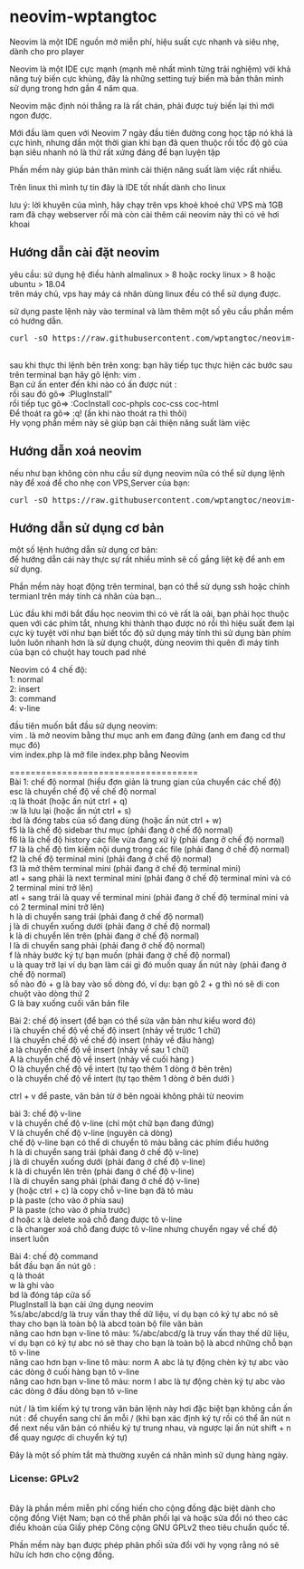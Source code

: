 # neovim-wptangtoc
Neovim là một IDE nguồn mở miễn phí, hiệu suất cực nhanh và siêu nhẹ, dành cho pro player
<br>

Neovim là một IDE cực mạnh (mạnh mẽ nhất mình từng trải nghiệm) với khả năng tuỳ biến cực khủng, đây là những setting tuỳ biến mà bản thân mình sử dụng trong hơn gần 4 năm qua.<br>

Neovim mặc định nói thẳng ra là rất chán, phải được tuỳ biến lại thì mới ngon được.<br>

Mới đầu làm quen với Neovim 7 ngày đầu tiên đường cong học tập nó khá là cực hình, nhưng dần một thời gian khi bạn đã quen thuộc rồi tốc độ gõ của bạn siêu nhanh nó là thứ rất xứng đáng để bạn luyện tập<br>

Phần mềm này giúp bản thân mình cải thiện năng suất làm việc rất nhiều.<br>

Trên linux thì mình tự tin đây là IDE tốt nhất dành cho linux<br>

lưu ý: lời khuyên của mình, hãy chạy trên vps khoẻ khoẻ chứ VPS mà 1GB ram đã chạy webserver rồi mà còn cài thêm cái neovim này thì có vẻ hơi khoai<br>
<h2>Hướng dẫn cài đặt neovim</h2>
yêu cầu: sử dụng hệ điều hành almalinux > 8 hoặc rocky linux > 8 hoặc ubuntu > 18.04<br>
trên máy chủ, vps hay máy cá nhân dùng linux đều có thể sử dụng được.

sử dụng paste lệnh này vào terminal và làm thêm một số yêu cầu phần mềm có hướng dẫn.<br>

<pre>curl -sO https://raw.githubusercontent.com/wptangtoc/neovim-wptangtoc/refs/heads/main/neovim-wptangtoc.sh && bash neovim-wptangtoc.sh</pre>

<br>
sau khi thực thi lệnh bên trên xong: bạn hãy tiếp tục thực hiện các bước sau<br>
trên terminal bạn hãy gõ lệnh: vim .<br>
Bạn cứ ấn enter đến khi nào có ấn được nút :<br>
rồi sau đó gõ=> :PlugInstall" <br>
rồi tiếp tục gõ=> :CocInstall coc-phpls coc-css coc-html<br>
Để thoát ra gõ=> :q! (ấn khi nào thoát ra thì thôi)<br>
Hy vọng phần mềm này sẽ giúp bạn cải thiện năng suất làm việc

<h2>Hướng dẫn xoá neovim</h2>

nếu như bạn không còn nhu cầu sử dụng neovim nữa có thể sử dụng lệnh này để xoá để cho nhẹ con VPS,Server của bạn:

<pre>curl -sO https://raw.githubusercontent.com/wptangtoc/neovim-wptangtoc/refs/heads/main/remove-neovim-wptangtoc.sh && bash remove-neovim-wptangtoc.sh</pre>

<h2>Hướng dẫn sử dụng cơ bản</h2>
một số lệnh hướng dẫn sử dụng cơ bản:<br>
để hướng dẫn cái này thực sự rất nhiều mình sẽ cố gắng liệt kệ để anh em sử dụng.

Phần mềm này hoạt động trên terminal, bạn có thể sử dụng ssh hoặc chính termianl trên máy tính cá nhân của bạn...

Lúc đầu khi mới bắt đầu học neovim thì có vẻ rất là oải, bạn phải học thuộc quen với các phím tắt, nhưng khi thành thạo được nó rồi thì hiệu suất đem lại cực kỳ tuyệt vời
như bạn biết tốc độ sử dụng máy tính thì sử dụng bàn phím luôn luôn nhanh hơn là sử dụng chuột, dùng neovim thì quên đi máy tính của bạn có chuột hay touch pad nhé<br>

Neovim có 4 chế độ:<br>
1: normal<br>
2: insert<br>
3: command<br>
4: v-line<br>

đầu tiên muốn bắt đầu sử dụng neovim:<br>
vim . là mở neovim bằng thư mục anh em đang đứng (anh em đang cd thư mục đó)<br>
vim index.php là mở file index.php bằng Neovim<br>

====================================<br>
Bài 1: chế độ normal (hiểu đơn giản là trung gian của chuyển các chế độ)<br>
esc là chuyển chế độ về chế độ normal<br>
:q là thoát (hoặc ấn nút ctrl + q)<br>
:w là lưu lại (hoặc ấn nút ctrl + s)<br>
:bd là đóng tabs của số đang dùng (hoặc ấn nút ctrl + w)<br>
f5 là là chế độ sidebar thư mục (phải đang ở chế độ normal)<br>
f6 là là chế độ history các file vừa đang xử lý (phải đang ở chế độ normal)<br>
f7 là là chế độ tìm kiếm nội dung trong các file (phải đang ở chế độ normal)<br>
f2 là chế độ terminal mini (phải đang ở chế độ normal)<br>
f3 là mở thêm terminal mini (phải đang ở chế độ terminal mini)<br>
atl + sang phải là next terminal mini (phải đang ở chế độ terminal mini và có 2 terminal mini trở lên)<br>
atl + sang trái là quay về terminal mini (phải đang ở chế độ terminal mini và có 2 terminal mini trở lên)<br>
h là di chuyển sang trái (phải đang ở chế độ normal)<br>
j là di chuyển xuống dưới (phải đang ở chế độ normal)<br>
k là di chuyển lên trên (phải đang ở chế độ normal)<br>
l là di chuyển sang phải (phải đang ở chế độ normal)<br>
f là nhảy bước ký tự bạn muốn (phải đang ở chế độ normal)<br>
u là quay trở lại ví dụ bạn làm cái gì đó muốn quay ấn nút này (phải đang ở chế độ normal)<br>
số nào đó + g là bay vào số dòng đó, ví dụ: bạn gõ 2 + g thì nó sẽ di con chuột vào dòng thứ 2<br>
G là bay xuống cuối văn bản file<br>

Bài 2: chế độ insert (để bạn có thể sửa văn bản như kiểu word đó)<br>
i là chuyển chế độ về chế độ insert (nhảy về trước 1 chữ)<br>
I là chuyển chế độ về chế độ insert (nhảy về đầu hàng)<br>
a là chuyển chế độ về insert (nhảy về sau 1 chữ)<br>
A là chuyển chế độ về insert (nhảy về cuối hàng )<br>
O là chuyển chế độ về intert (tự tạo thêm 1 dòng ở bên trên)<br>
o là chuyển chế độ về intert (tự tạo thêm 1 dòng ở bên dưới )<br>

ctrl + v để paste, văn bản từ ở bên ngoài không phải từ neovim<br>

bài 3: chế độ v-line<br>
v là chuyển chế độ v-line (chỉ một chữ bạn đang đứng)<br>
V là chuyển chế độ v-line (nguyên cả dòng)<br>
chế độ v-line bạn có thể di chuyển tô màu bằng các phím điều hướng <br>
h là di chuyển sang trái (phải đang ở chế độ v-line)<br>
j là di chuyển xuống dưới (phải đang ở chế độ v-line)<br>
k là di chuyển lên trên (phải đang ở chế độ v-line)<br>
l là di chuyển sang phải (phải đang ở chế độ v-line)<br>
y (hoặc ctrl + c) là copy chỗ v-line bạn đã tô màu<br>
p là paste (cho vào ở phía sau)<br>
P là paste (cho vào ở phía trước)<br>
d hoặc x là delete xoá chỗ đang được tô v-line<br>
c là changer xoá chỗ đang được tô v-line nhưng chuyển ngay về chế độ insert luôn<br>

Bài 4: chế độ command<br>
bắt đầu bạn ấn nút gõ :<br>
q là thoát<br>
w là ghi vào<br>
bd là đóng táp cửa số<br>
PlugInstall là bạn cài ứng dụng neovim<br>
%s/abc/abcd/g là truy vấn thay thế dữ liệu, ví dụ bạn có ký tự abc nó sẽ thay cho bạn là toàn bộ là abcd toàn bộ file văn bản<br>
nâng cao hơn bạn v-line tô màu: %/abc/abcd/g là truy vấn thay thế dữ liệu, ví dụ bạn có ký tự abc nó sẽ thay cho bạn là toàn bộ là abcd những chỗ bạn tô v-line<br>
nâng cao hơn bạn v-line tô màu: norm A abc là tự động chèn ký tự abc vào các dòng ở cuối hàng bạn tô v-line<br>
nâng cao hơn bạn v-line tô màu: norm I abc là tự động chèn ký tự abc vào các dòng ở đầu dòng bạn tô v-line<br>

nút / là tìm kiếm ký tự trong văn bản lệnh này hơi đặc biệt bạn không cần ấn nút : để chuyển sang chỉ ấn mỗi / (khi bạn xác định ký tự rồi có thể ấn nút n để next nếu văn bản có nhiều ký tự trung nhau, và ngược lại ấn nút shift + n để quay ngược di chuyển ký tự)<br>

Đây là một số phím tắt mà thường xuyên cá nhân mình sử dụng hàng ngày.<br>

<h3>License: GPLv2</h3><br>
Đây là phần mềm miễn phí cống hiến cho cộng đồng đặc biệt dành cho cộng đồng Việt Nam; bạn có thể phân phối lại và hoặc sửa đổi nó theo các điều khoản của Giấy phép Công cộng GNU GPLv2 theo tiêu chuẩn quốc tế.

Phần mềm này bạn được phép phân phối sửa đổi với hy vọng rằng nó sẽ hữu ích hơn cho cộng đồng.
